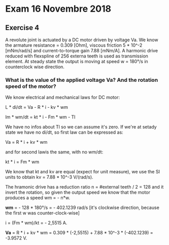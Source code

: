 # Exam 16 Novembre 2018
## Exercise 4

A revolute joint is actuated by a DC motor driven by voltage Va. We know the armature resistance = 0.309 [Ohm], viscous friction 5 * 10^-2 [mNm/rad/s] and current-to-torque gain 7.88 [mNm/A].
A harmonic drive reduced with flexspline of 256 externa teeth is used as transmission element. At steady state the output is moving at speed w = 180°/s in counterclock wise direction.

### What is the value of the applied voltage Va? And the rotation speed of the motor?

We know electrical and mechanical laws for DC motor:

L * di/dt = Va - R * i - kv * wm

Im * wm/dt = kt * i - Fm * wm - Tl

We have no infos about Tl so we can assume it's zero. If we're at setady state we have no di/dt, so first law can be expressed as:

Va = R * i + kv * wm

and for second lawis the same, with no wm/dt:

kt * i = Fm * wm 

We know that kt and kv are equal (expect for unit measure), we use the SI units to obtain kv = 7.88 * 10^-3 V/(rad/s). 

The hramonic drive has a reduction ratio n = #external teeth / 2 = 128 and it invert the rotation, so given the output speed we know that the motor produces a speed wm = - n*w.

**wm** = - 128 * 180°/s = - 402.1239 rad/s [it's clockwise direction, because the first w was counter-clock-wise]

i = (Fm * wm)/kt = - 2,5515 A.

**Va** = R * i + kv * wm = 0.309 * (-2,5515) + 7.88 * 10^-3 * (-402.1239) = -3.9572 V.

